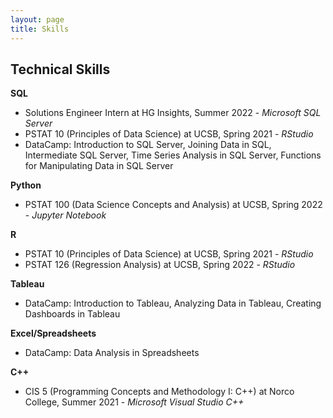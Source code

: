 ```yaml
---
layout: page
title: Skills
---
```

## Technical Skills  

**SQL**  
- Solutions Engineer Intern at HG Insights, Summer 2022 - *Microsoft SQL Server*   
- PSTAT 10 (Principles of Data Science) at UCSB, Spring 2021 - *RStudio*    
- DataCamp: Introduction to SQL Server, Joining Data in SQL, Intermediate SQL Server, Time Series Analysis in SQL Server, Functions for Manipulating Data in SQL Server   

**Python**  
- PSTAT 100 (Data Science Concepts and Analysis) at UCSB, Spring 2022 - *Jupyter Notebook*   

**R**  
- PSTAT 10 (Principles of Data Science) at UCSB, Spring 2021 - *RStudio*  
- PSTAT 126 (Regression Analysis) at UCSB, Spring 2022 - *RStudio*  

**Tableau**  
- DataCamp: Introduction to Tableau, Analyzing Data in Tableau, Creating Dashboards in Tableau    
 
**Excel/Spreadsheets**
- DataCamp: Data Analysis in Spreadsheets  

**C++**  
- CIS 5 (Programming Concepts and Methodology I: C++) at Norco College, Summer 2021 - *Microsoft Visual Studio C++*   
